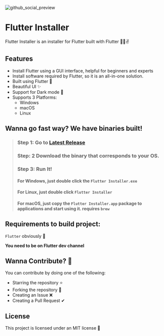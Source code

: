 ![github_social_preview]

# Flutter Installer

Flutter Installer is an installer for Flutter built with Flutter 💙😎✌

## Features

- Install Flutter using a GUI interface, helpful for beginners and experts
- Install software required by Flutter, so it is an all-in-one solution.
- Built using Flutter 💙
- Beautiful UI ✨
- Support for Dark mode 👀
- Supports 3 Platforms:
    - Windows
    - macOS
    - Linux

## Wanna go fast way? We have binaries built!

> ### Step 1: Go to [Latest Release](https://github.com/YazeedAlKhalaf/Flutter_Installer/releases/latest)
>
> ### Step: 2 Download the binary that corresponds to your OS.
>
> ### Step 3: Run It!
>
> #### For Windows, just double click the `Flutter Installer.exe`
>
> #### For Linux, just double click `Flutter Installer`
>
> #### For macOS, just copy the `Flutter Installer.app` package to applications and start using it. requires `brew`

## Requirements to build project:

`Flutter` obviously 🚀

**You need to be on Flutter dev channel**

## Wanna Contribute? 🚀

You can contribute by doing one of the following:

- Starring the repository ⭐
- Forking the repository 🍴
- Creating an Issue ❌
- Creating a Pull Request ✔

## License

This project is licensed under an MIT license 🚀

[github_social_preview]: assets/misc/github_social_preview_FULL.png
